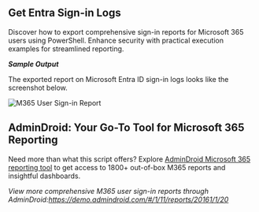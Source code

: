 ## **Get Entra Sign-in Logs**

Discover how to export comprehensive sign-in reports for Microsoft 365
users using PowerShell. Enhance security with practical execution
examples for streamlined reporting.

***Sample Output***

The exported report on Microsoft Entra ID sign-in logs looks like the
screenshot below.

![M365 User Sign-in
Report](https://o365reports.com/wp-content/uploads/2024/07/Export-Microsoft-365-Users-Sign-in-Report-Using-PowerShell.png?v=1719913223)

## **AdminDroid: Your Go-To Tool for Microsoft 365 Reporting**

Need more than what this script offers? Explore [AdminDroid Microsoft
365 reporting tool](https://admindroid.com/?src=GitHub) to get access to
1800+ out-of-box M365 reports and insightful dashboards.

*View more comprehensive M365 user sign-in reports through AdminDroid:<https://demo.admindroid.com/#/1/11/reports/20161/1/20>*